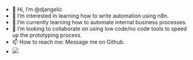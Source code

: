 - 👋 Hi, I’m @djangelic
- 👀 I’m interested in learning how to write automation using n8n. 
- 🌱 I’m currently learning how to automate internal business processes.
- 💞️ I’m looking to collaborate on using low code/no code tools to speed up the prototyping process. 
- 📫 How to reach me: Message me on Github.
- ![](https://komarev.com/ghpvc/?username=djangelic)
<!---
djangelic/djangelic is a ✨ special ✨ repository because its `README.md` (this file) appears on your GitHub profile.
You can click the Preview link to take a look at your changes.
--->

